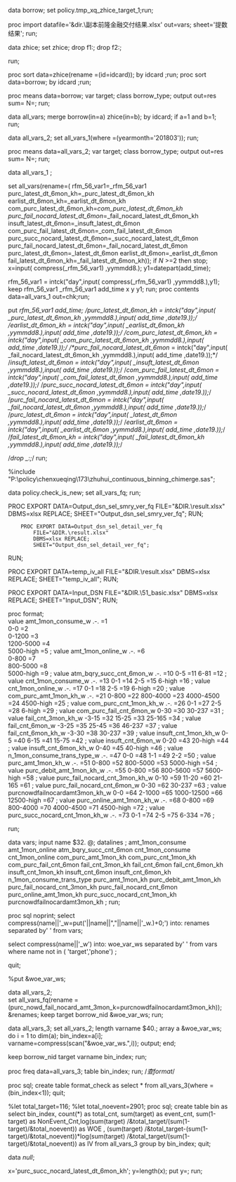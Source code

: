 

data borrow;
set policy.tmp_xq_zhice_target_1;run;

proc import datafile='&dir.\副本前隆金融交付结果.xlsx' out=vars;
sheet='提数结果';
run;

data zhice;
set zhice;
drop f1:;
drop f2:;

run;

proc sort data=zhice(rename =(id=idcard));
by idcard ;run;
proc sort data=borrow;
by idcard ;run;

proc means data=borrow;
var target;
class borrow_type;
output out=res sum= N=;
run;

data all_vars;
merge borrow(in=a) zhice(in=b);
by idcard;
if a=1 and b=1;
run;

data all_vars_2;
set all_vars_1(where =(yearmonth='201803'));
run;

proc means data=all_vars_2;
var target;
class borrow_type;
output out=res sum= N=;
run;


data all_vars_1 ;

set all_vars(rename=(
rfm_56_var1=_rfm_56_var1
purc_latest_dt_6mon_kh=_purc_latest_dt_6mon_kh
earlist_dt_6mon_kh=_earlist_dt_6mon_kh
com_purc_latest_dt_6mon_kh=_com_purc_latest_dt_6mon_kh
purc_fail_nocard_latest_dt_6mon_=_fail_nocard_latest_dt_6mon_kh
insuft_latest_dt_6mon=_insuft_latest_dt_6mon
com_purc_fail_latest_dt_6mon=_com_fail_latest_dt_6mon
purc_succ_nocard_latest_dt_6mon=_succ_nocard_latest_dt_6mon
purc_fail_nocard_latest_dt_6mon=_fail_nocard_latest_dt_6mon
purc_latest_dt_6mon=_latest_dt_6mon
earlist_dt_6mon=_earlist_dt_6mon
fail_latest_dt_6mon_kh=_fail_latest_dt_6mon_kh));
if _N_ >=2 then stop;
x=input(	compress(_rfm_56_var1)	,yymmdd8.);
y1=datepart(add_time);

rfm_56_var1	=	intck("day",input(	compress(_rfm_56_var1)	,yymmdd8.),y1);
keep rfm_56_var1 _rfm_56_var1 add_time x y y1;
run;
proc contents data=all_vars_1 out=chk;run;

put  _rfm_56_var1 add_time;
/*purc_latest_dt_6mon_kh	=	intck("day",input(	_purc_latest_dt_6mon_kh	,yymmdd8.),input(	add_time	,date19.));*/
/*earlist_dt_6mon_kh	=	intck("day",input(	_earlist_dt_6mon_kh	,yymmdd8.),input(	add_time	,date19.));*/
/*com_purc_latest_dt_6mon_kh	=	intck("day",input(	_com_purc_latest_dt_6mon_kh	,yymmdd8.),input(	add_time	,date19.));*/
/*purc_fail_nocard_latest_dt_6mon_	=	intck("day",input(	_fail_nocard_latest_dt_6mon_kh	,yymmdd8.),input(	add_time	,date19.));*/
/*insuft_latest_dt_6mon	=	intck("day",input(	_insuft_latest_dt_6mon	,yymmdd8.),input(	add_time	,date19.));*/
/*com_purc_fail_latest_dt_6mon	=	intck("day",input(	_com_fail_latest_dt_6mon	,yymmdd8.),input(	add_time	,date19.));*/
/*purc_succ_nocard_latest_dt_6mon	=	intck("day",input(	_succ_nocard_latest_dt_6mon	,yymmdd8.),input(	add_time	,date19.));*/
/*purc_fail_nocard_latest_dt_6mon	=	intck("day",input(	_fail_nocard_latest_dt_6mon	,yymmdd8.),input(	add_time	,date19.));*/
/*purc_latest_dt_6mon	=	intck("day",input(	_latest_dt_6mon	,yymmdd8.),input(	add_time	,date19.));*/
/*earlist_dt_6mon	=	intck("day",input(	_earlist_dt_6mon	,yymmdd8.),input(	add_time	,date19.));*/
/*fail_latest_dt_6mon_kh	=	intck("day",input(	_fail_latest_dt_6mon_kh	,yymmdd8.),input(	add_time	,date19.));*/

/*drop _:;*/
run;



%include "P:\policy\chenxueqing\173\zhuhui_continuous_binning_chimerge.sas";

data policy.check_is_new;
set all_vars_fq;
run;
	
PROC EXPORT DATA=Output_dsn_sel_smry_ver_fq
            FILE="&DIR.\result.xlsx"
            DBMS=xlsx REPLACE;
            SHEET="Output_dsn_sel_smry_ver_fq";
RUN;

		PROC EXPORT DATA=Output_dsn_sel_detail_ver_fq
            FILE="&DIR.\result.xlsx"
            DBMS=xlsx REPLACE;
            SHEET="Output_dsn_sel_detail_ver_fq";
RUN;

PROC EXPORT DATA=temp_iv_all
            FILE="&DIR.\result.xlsx"
            DBMS=xlsx REPLACE;
            SHEET="temp_iv_all";
RUN;

PROC EXPORT DATA=Input_DSN
            FILE="&DIR.\51_basic.xlsx"
            DBMS=xlsx REPLACE;
            SHEET="Input_DSN";
RUN;

proc format;				
value	amt_1mon_consume_w	.-.	=1	
		0-0	=2	
		0-1200	=3	
		1200-5000	=4	
		5000-high	=5	;
value	amt_1mon_online_w	.-.	=6	
		0-800	=7	
		800-5000	=8	
		5000-high	=9	;
value	atm_bqry_succ_cnt_6mon_w	.-.	=10	
		0-5	=11	
		6-81	=12	;
value	cnt_1mon_consume_w	.-.	=13	
		0-1	=14	
		2-5	=15	
		6-high	=16	;
value	cnt_1mon_online_w	.-.	=17	
		0-1	=18	
		2-5	=19	
		6-high	=20	;
value	com_purc_amt_1mon_kh_w	.-.	=21	
		0-800	=22	
		800-4000	=23	
		4000-4500	=24	
		4500-high	=25	;
value	com_purc_cnt_1mon_kh_w	.-.	=26	
		0-1	=27	
		2-5	=28	
		6-high	=29	;
value	com_purc_fail_cnt_6mon_w	0-30	=30	
		30-237	=31	;
value	fail_cnt_3mon_kh_w	-3-15	=32	
		15-25	=33	
		25-165	=34	;
value	fail_cnt_6mon_w	-3-25	=35	
		25-45	=36	
		46-237	=37	;
value	fail_cnt_6mon_kh_w	-3-30	=38	
		30-237	=39	;
value	insuft_cnt_1mon_kh_w	0-5	=40	
		6-15	=41	
		15-75	=42	;
value	insuft_cnt_6mon_w	0-20	=43	
		20-high	=44	;
value	insuft_cnt_6mon_kh_w	0-40	=45	
		40-high	=46	;
value	n_1mon_consume_trans_type_w	.-.	=47	
		0-0	=48	
		1-1	=49	
		2-2	=50	;
value	purc_amt_1mon_kh_w	.-.	=51	
		0-800	=52	
		800-5000	=53	
		5000-high	=54	;
value	purc_debit_amt_1mon_kh_w	.-.	=55	
		0-800	=56	
		800-5600	=57	
		5600-high	=58	;
value	purc_fail_nocard_cnt_3mon_kh_w	0-10	=59	
		11-20	=60	
		21-165	=61	;
value	purc_fail_nocard_cnt_6mon_w	0-30	=62	
		30-237	=63	;
value	purcnowdfailnocardamt3mon_kh_w	0-0	=64	
		2-1000	=65	
		1000-12500	=66	
		12500-high	=67	;
value	purc_online_amt_1mon_kh_w	.-.	=68	
		0-800	=69	
		800-4000	=70	
		4000-4500	=71	
		4500-high	=72	;
value	purc_succ_nocard_cnt_1mon_kh_w	.-.	=73	
		0-1	=74	
		2-5	=75	
		6-334	=76	;


run;

data vars;
input name $32. @;
datalines ;
amt_1mon_consume
amt_1mon_online
atm_bqry_succ_cnt_6mon
cnt_1mon_consume
cnt_1mon_online
com_purc_amt_1mon_kh
com_purc_cnt_1mon_kh
com_purc_fail_cnt_6mon
fail_cnt_3mon_kh
fail_cnt_6mon
fail_cnt_6mon_kh
insuft_cnt_1mon_kh
insuft_cnt_6mon
insuft_cnt_6mon_kh
n_1mon_consume_trans_type
purc_amt_1mon_kh
purc_debit_amt_1mon_kh
purc_fail_nocard_cnt_3mon_kh
purc_fail_nocard_cnt_6mon
purc_online_amt_1mon_kh
purc_succ_nocard_cnt_1mon_kh
purcnowdfailnocardamt3mon_kh
;
run;


proc sql noprint;
select compress(name||'_w=put('||name||","||name||'_w.)+0;') into: renames separated by' '
from vars;

select  compress(name||'_w')  into: woe_var_ws separated by' '
from vars where name not in ( 'target','phone') ;

quit;

%put &woe_var_ws;




data 	all_vars_2;             
set 	all_vars_fq(rename =(purc_nowd_fail_nocard_amt_3mon_k=purcnowdfailnocardamt3mon_kh));
&renames;
keep target   borrow_nid &woe_var_ws;
run;



data all_vars_3;
set all_vars_2;
length varname $40.;
array a &woe_var_ws;
do i = 1 to dim(a);
	bin_index=a[i];
	varname=compress(scan("&woe_var_ws.",i));
	output;
end;

keep borrow_nid target   varname  bin_index;
run; 

proc freq data=all_vars_3;
table bin_index;
run;
/*查format*/

proc sql;
create table format_check as
select * from all_vars_3(where =(bin_index<1));
quit;



%let total_target=116;
%let total_noevent=2901;
proc sql;
create table bin as
select bin_index, count(*) as total_cnt, sum(target) as event_cnt, 
sum(1-target) as NonEvent_Cnt,log(sum(target) /&total_target/(sum(1-target)/&total_noevent)) as WOE ,
(sum(target) /&total_target-(sum(1-target)/&total_noevent))*log(sum(target) /&total_target/(sum(1-target)/&total_noevent)) as IV
from all_vars_3 group by bin_index;
quit;

data _null_;

x='purc_succ_nocard_latest_dt_6mon_kh';
y=length(x);
put y=;
run;
